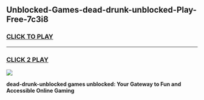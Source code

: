 
## Unblocked-Games-dead-drunk-unblocked-Play-Free-7c3i8
<h3>
<a href="https://premium76.site?title=dead-drunk-unblocked&ref=19M">CLICK TO PLAY</a></h3>
<hr>

<h3>
<a href="https://premium76.site?title=dead-drunk-unblocked&ref=19M">CLICK 2 PLAY</a>
  
</h3>

<a href="https://premium76.site?title=dead-drunk-unblocked&ref=19M"><img src="https://clearcache.store/games.png"></a>


**dead-drunk-unblocked games unblocked: Your Gateway to Fun and Accessible Online Gaming**

